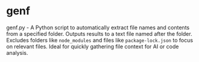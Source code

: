 # genf
genf.py - A Python script to automatically extract file names and contents from a specified folder. Outputs results to a text file named after the folder. Excludes folders like `node_modules` and files like `package-lock.json` to focus on relevant files. Ideal for quickly gathering file context for AI or code analysis.
